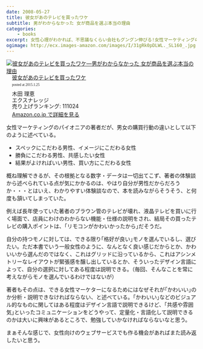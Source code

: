 ```yaml
---
date: 2008-05-27
title: 彼女があのテレビを買ったワケ
subtitle: 男がわからなかった 女が商品を選ぶ本当の理由
categories: 
    - books
excerpt: 女性心理がわかれば、不思議なくらい会社もグングン伸びる!女性マーケティングのパイオニア(ハー・ストーリイ)チーフプロデューサーが明かす、女ゴコロマーケティングの極意。
ogimage: http://ecx.images-amazon.com/images/I/31gRk0pDLWL._SL160_.jpg
---
```


<div class="azlink-box"><div class="azlink-image" style="float:left"><a href="http://www.amazon.co.jp/exec/obidos/ASIN/4767806976/warikiru-22/" name="azlinklink" target="_blank"><img src="http://ecx.images-amazon.com/images/I/31gRk0pDLWL._SL160_.jpg" alt="彼女があのテレビを買ったワケ―男がわからなかった 女が商品を選ぶ本当の理由" style="border:none" /></a></div><div class="azlink-info" style="float:left;margin-left:15px;line-height:120%"><div class="azlink-name" style="margin-bottom:10px;line-height:120%"><a href="http://www.amazon.co.jp/exec/obidos/ASIN/4767806976/warikiru-22/" name="azlinklink" target="_blank">彼女があのテレビを買ったワケ</a><div class="azlink-powered-date" style="font-size:7pt;margin-top:5px;font-family:verdana;line-height:120%">posted at 2015.1.25</div></div><div class="azlink-detail">木田 理恵<br />エクスナレッジ<br />売り上げランキング: 111024<br /></div><div class="azlink-link" style="margin-top:5px"><a href="http://www.amazon.co.jp/exec/obidos/ASIN/4767806976/warikiru-22/" target="_blank">Amazon.co.jp で詳細を見る</a></div></div><div class="azlink-footer" style="clear:left"></div></div>


女性マーケティングのパイオニアの著者だが、男女の購買行動の違いとして以下のように述べている。

+ スペックにこだわる男性、イメージにこだわる女性
+ 勝負にこだわる男性、共感したい女性
+ 結果がよければいい男性、買い方にこだわる女性

概ね理解できるが、その根拠となる数字・データは一切出てこず、著者の体験談から述べられている点が気にかかるのは、やはり自分が男性だからだろうか・・・とはいえ、わかりやすい体験談なので、本を読みながらそうそう、と何度も頷いてしまっていた。

例えば長年使っていた著者のブラウン管のテレビが壊れ、液晶テレビを買いに行く場面で、店員にわけのわからない機能・仕様の説明をされ、結局その買ったテレビの購入ポイントは、｢リモコンがかわいかったから｣だそうだ。

自分の持つモノに対しては、できる限り｢格好が良い｣モノを選んでいるし、選びたい。ただ本書でいう一般女性のように、なんとなく良い感じだからとか、かわいいから選んだのではなく、これはグリッドに沿っているから、これはアシンメトリーなレイアウトが緊張感を醸し出しているとか、そういったデザイン言語によって、自分の選択に対してある程度は説明できる。（毎回、そんなことを常に考えながらモノを選んでいるわけではないが）

著者もその点は、できる女性マーケターになるためにはなぜそれが｢かわいい｣のか分析・説明できなければならない、と述べている。｢かわいい｣などのビジュアル的なものに関してはある程度はデザイン言語で説明できるけど、｢共感や雰囲気｣といったコミュニケーションをどうやって、定量化・言語化して説明できるのかは大いに興味があるところで、勉強していかなければならないなと思う。

まぁそんな感じで、女性向けのウェブサービスでも作る機会があればまた読み返したいと思う。